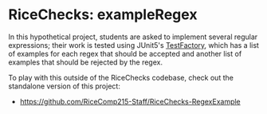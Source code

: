 # RiceChecks: exampleRegex

In this hypothetical project, students are asked to implement several regular expressions;
their work is tested using JUnit5's [TestFactory](https://junit.org/junit5/docs/5.4.0/api/org/junit/jupiter/api/TestFactory.html),
which has a list of examples for each regex that should be accepted and another list
of examples that should be rejected by the regex.

To play with this outside of the RiceChecks codebase, check out the standalone version of this project:
- https://github.com/RiceComp215-Staff/RiceChecks-RegexExample
